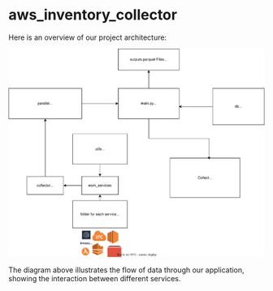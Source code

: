 # aws_inventory_collector

Here is an overview of our project architecture:

![Project Architecture Diagram](Readme/collector.svg)

The diagram above illustrates the flow of data through our application, showing the interaction between different services.